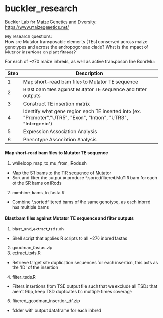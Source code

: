# buckler_research

Buckler Lab for Maize Genetics and Diversity: https://www.maizegenetics.net/ <br>

My research questions: <br>
How are Mutator transposable elements (TEs) conserved across maize genotypes and across the andropogoneae clade? What is the impact of Mutator insertions on plant fitness? <br>

For each of ~270 maize inbreds, as well as active transposon line BonnMu:

| Step | Description|
| ---- | -----------|
| 1 | Map short-read bam files to Mutator TE sequence |
| 2 | Blast bam files against Mutator TE sequence and filter outputs|
| 3 | Construct TE insertion matrix |
| 4 | Identify what gene region each TE inserted into (ex. "Promoter","UTR5", "Exon", "Intron", "UTR3", "Intergenic")|
| 5 | Expression Association Analysis |
| 6 | Phenotype Association Analysis |


#### Map short-read bam files to Mutator TE sequence
1. whileloop_map_to_mu_from_iRods.sh
  - Map the SR bams to the TIR sequence of Mutator
  - Sort and filter the output to produce \*.sortedfiltered.MuTIR.bam for each of the SR bams on iRods
2. combine_bams_to_fasta.R
  - Combine \*.sortedfiltered bams of the same genotype, as each inbred has multiple bams
#### Blast bam files against Mutator TE sequence and filter outputs
1. blast_and_extract_tsds.sh
  - Shell script that applies R scripts to all ~270 inbred fastas
2. goodman_fastas.zip
3. extract_tsds.R
  - Retrieve target site duplication sequences for each insertion, this acts as the 'ID' of the insertion
4. filter_tsds.R
  - Filters insertions from TSD output file such that we exclude all TSDs that aren't 9bp, keep TSD duplicates bc multiple times coverage
5. filtered_goodman_insertion_df.zip
  - folder with output dataframe for each inbred
